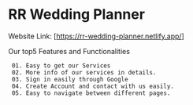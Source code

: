 # RR Wedding Planner

Website Link: [https://rr-wedding-planner.netlify.app/]


Our top5 Features and Functionalities

     01. Easy to get our Services
     02. More info of our services in details.
     03. Sign in easily through Google
     04. Create Account and contact with us easily.
     05. Easy to navigate between different pages.